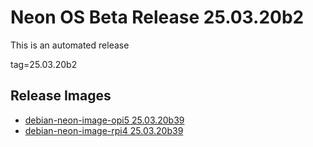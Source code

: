 # Neon OS Beta Release 25.03.20b2
This is an automated release

tag=25.03.20b2

## Release Images
- [debian-neon-image-opi5 25.03.20b39](https://download.neonaiservices.com/neon_os/core/rpi4/dev/debian-neon-image-rpi4_2025-03-20_19_05.img.xz)
- [debian-neon-image-rpi4 25.03.20b39](https://download.neonaiservices.com/neon_os/core/rpi4/dev/debian-neon-image-rpi4_2025-03-20_19_05.img.xz)
